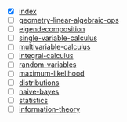 - [x] [index](./index.md)
- [ ] [geometry-linear-algebraic-ops](./geometry-linear-algebraic-ops.md)
- [ ] [eigendecomposition](./eigendecomposition.md)
- [ ] [single-variable-calculus](./single-variable-calculus.md)
- [ ] [multivariable-calculus](./multivariable-calculus.md)
- [ ] [integral-calculus](./integral-calculus.md)
- [ ] [random-variables](./random-variables.md)
- [ ] [maximum-likelihood](./maximum-likelihood.md)
- [ ] [distributions](./distributions.md)
- [ ] [naive-bayes](./naive-bayes.md)
- [ ] [statistics](./statistics.md)
- [ ] [information-theory](./information-theory.md)

